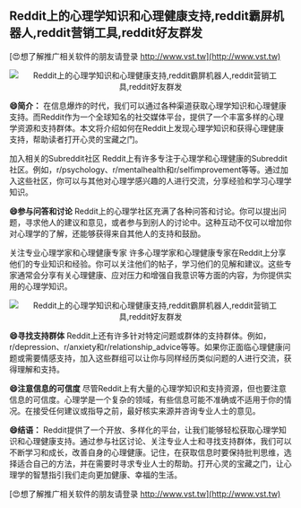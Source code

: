 ## **Reddit上的心理学知识和心理健康支持,reddit霸屏机器人,reddit营销工具,reddit好友群发**

[😍想了解推广相关软件的朋友请登录 http://www.vst.tw](http://www.vst.tw)

 <center><img src="https://vst.tw/MP4/tuiguang/png/0.png" alt="Reddit上的心理学知识和心理健康支持,reddit霸屏机器人,reddit营销工具,reddit好友群发"></center>

**😄简介：**
在信息爆炸的时代，我们可以通过各种渠道获取心理学知识和心理健康支持。而Reddit作为一个全球知名的社交媒体平台，提供了一个丰富多样的心理学资源和支持群体。本文将介绍如何在Reddit上发现心理学知识和获得心理健康支持，帮助读者打开心灵的宝藏之门。

加入相关的Subreddit社区
Reddit上有许多专注于心理学和心理健康的Subreddit社区。例如，r/psychology、r/mentalhealth和r/selfimprovement等等。通过加入这些社区，你可以与其他对心理学感兴趣的人进行交流，分享经验和学习心理学知识。

**😄参与问答和讨论**
Reddit上的心理学社区充满了各种问答和讨论。你可以提出问题，寻求他人的建议和意见，或者参与到别人的讨论中。这种互动不仅可以增加你对心理学的了解，还能够获得来自其他人的支持和鼓励。

关注专业心理学家和心理健康专家
许多心理学家和心理健康专家在Reddit上分享他们的专业知识和经验。你可以关注他们的帖子，学习他们的见解和建议。这些专家通常会分享有关心理健康、应对压力和增强自我意识等方面的内容，为你提供实用的心理学知识。

 <center><img src="https://vst.tw/MP4/tuiguang/png/7.png" alt="Reddit上的心理学知识和心理健康支持,reddit霸屏机器人,reddit营销工具,reddit好友群发"></center>

**😄寻找支持群体**
Reddit上还有许多针对特定问题或群体的支持群体。例如，r/depression、r/anxiety和r/relationship_advice等等。如果你正面临心理健康问题或需要情感支持，加入这些群组可以让你与同样经历类似问题的人进行交流，获得理解和支持。

**😄注意信息的可信度**
尽管Reddit上有大量的心理学知识和支持资源，但也要注意信息的可信度。心理学是一个复杂的领域，有些信息可能不准确或不适用于你的情况。在接受任何建议或指导之前，最好核实来源并咨询专业人士的意见。

**😄结语：**
Reddit提供了一个开放、多样化的平台，让我们能够轻松获取心理学知识和心理健康支持。通过参与社区讨论、关注专业人士和寻找支持群体，我们可以不断学习和成长，改善自身的心理健康。记住，在获取信息时要保持批判思维，选择适合自己的方法，并在需要时寻求专业人士的帮助。打开心灵的宝藏之门，让心理学的智慧指引我们走向更加健康、幸福的生活。

[😍想了解推广相关软件的朋友请登录 http://www.vst.tw](http://www.vst.tw)



